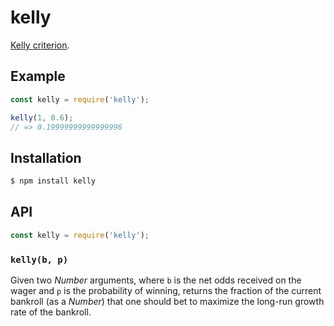 # kelly

[Kelly criterion](https://en.wikipedia.org/wiki/Kelly_criterion).

## Example

``` javascript
const kelly = require('kelly');

kelly(1, 0.6);
// => 0.19999999999999996
```

## Installation

``` bash
$ npm install kelly
```

## API

``` javascript
const kelly = require('kelly');
```

### `kelly(b, p)`

Given two _Number_ arguments, where `b` is the net odds received on the wager
and `p` is the probability of winning, returns the fraction of the current
bankroll (as a _Number_) that one should bet to maximize the long-run growth
rate of the bankroll.
